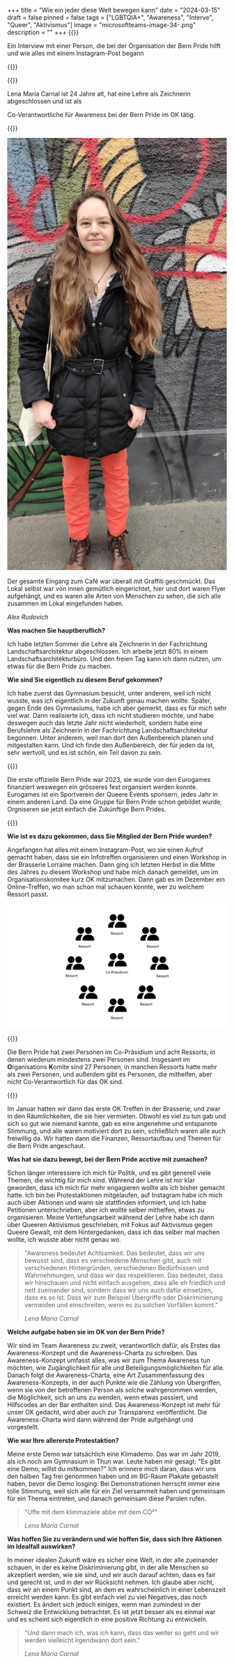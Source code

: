 +++
title = "Wie ein jeder diese Welt bewegen kann"
date = "2024-03-15"
draft = false
pinned = false
tags = ["LGBTQIA+", "Awareness", "Interve", "Queer", "Aktivismus"]
image = "microsoftteams-image-34-.png"
description = ""
+++
{{<lead>}}

Ein Interview mit einer Person, die bei der Organisation der Bern Pride hilft und wie alles mit einem Instagram-Post begann

{{</lead>}}

{{<box>}}

Lena Maria Carnal ist 24 Jahre alt, hat eine Lehre als Zeichnerin abgeschlossen und ist als

Co-Verantwortliche für Awareness bei der Bern Pride im OK tätig.

{{</box>}}

![Lena Maria Carnal von Alex Rudovich](microsoftteams-image-41-.png "Lena Maria Carnal von Alex Rudovich")

Der gesamte Eingang zum Café war überall mit Graffiti geschmückt. Das Lokal selbst war von innen gemütlich eingerichtet, hier und dort waren Flyer aufgehängt, und es waren alle Arten von Menschen zu sehen, die sich alle zusammen im Lokal eingefunden haben.

*Alex Rudovich*

**Was machen Sie hauptberuflich?** 

Ich habe letzten Sommer die Lehre als Zeichnerin in der Fachrichtung Landschaftsarchitektur abgeschlossen. Ich arbeite jetzt 80% in einem Landschaftsarchitekturbüro. Und den freien Tag kann ich dann nutzen, um etwas für die Bern Pride zu machen.

**Wie sind Sie eigentlich zu diesem Beruf gekommen?** 

Ich habe zuerst das Gymnasium besucht, unter anderem, weil ich nicht wusste, was ich eigentlich in der Zukunft genau machen wollte. Später, gegen Ende des Gymnasiums, habe ich aber gemerkt, dass es für mich sehr viel war. Dann realisierte ich, dass ich nicht studieren möchte, und habe deswegen auch das letzte Jahr nicht wiederholt, sondern habe eine Berufslehre als Zeichnerin in der Fachrichtung Landschaftsarchitektur begonnen. Unter anderem, weil man dort den Außenbereich planen und mitgestalten kann. Und ich finde den Außenbereich, der für jeden da ist, sehr wertvoll, und es ist schön, ein Teil davon zu sein.

{{<box>}}

Die erste offizielle Bern Pride war 2023, sie wurde von den Eurogames finanziert weswegen ein grösseres fest organsiert werden konnte. Eurogames ist ein Sportverein der Queere Events sponsern, jedes Jahr in einem anderen Land. Da eine Gruppe für Bern Pride schon gebildet wurde, Orgniseren sie jetzt einfach die Zukünftige Bern Prides.

{{</box>}}

**Wie ist es dazu gekommen, dass Sie Mitglied der Bern Pride wurden?**

Angefangen hat alles mit einem Instagram-Post, wo sie einen Aufruf gemacht haben, dass sie ein Infotreffen organisieren und einen Workshop in der Brasserie Lorraine machen. Dann ging ich letzten Herbst in die Mitte des Jahres zu diesem Workshop und habe mich danach gemeldet, um im Organisationskomitee kurz OK mitzumachen. Dann gab es im Dezember ein Online-Treffen, wo man schon mal schauen konnte, wer zu welchem Ressort passt.

![Organigramm der Bern Pride von Alex Rudovich](prasentation-5.png "Organigramm der Bern Pride")

{{<box>}}

Die Bern Pride hat zwei Personen im Co-Präsidium und acht Ressorts, in denen wiederum mindestens zwei Personen sind. Insgesamt im **O**rganisations **K**omite sind 27 Personen, in manchen Ressorts hatte mehr als zwei Personen, und außerdem gibt es Personen, die mithelfen, aber nicht Co-Verantwortlich für das OK sind.

{{</box>}}

Im Januar hatten wir dann das erste OK Treffen in der Brasserie, und zwar in den Räumlichkeiten, die sie hier vermieten. Obwohl es viel zu tun gab und sich so gut wie niemand kannte, gab es eine angenehme und entspannte Stimmung, und alle waren motiviert dort zu sein, schließlich waren alle auch freiwillig da. Wir hatten dann die Finanzen, Ressortaufbau und Themen für die Bern Pride angeschaut.

**Was hat sie dazu bewegt, bei der Bern Pride acctive mit zumachen?**

Schon länger interessiere ich mich für Politik, und es gibt generell viele Themen, die wichtig für mich sind. Während der Lehre ist mir klar geworden, dass ich mich für mehr engagieren wollte als ich bisher gemacht hatte. Ich bin bei Protestaktionen mitgelaufen, auf Instagram habe ich mich auch über Aktionen und wann sie stattfinden informiert, und ich habe Petitionen unterschrieben, aber ich wollte selber mithelfen, etwas zu organisieren. Meine Vertiefungsarbeit während der Lehre habe ich dann über Queeren Aktivismus geschrieben, mit Fokus auf Aktivismus gegen Queere Gewalt, mit dem Hintergedanken, dass ich das selber mal machen wollte, ich wusste aber nicht genau wo.

> "Awareness bedeutet Achtsamkeit. Das bedeutet, dass wir uns bewusst sind, dass es verschiedene Menschen gibt, auch mit verschiedenen Hintergründen, verschiedenen Bedürfnissen und Wahrnehmungen, und dass wir das respektieren. Das bedeutet, dass wir hinschauen und nicht einfach ausgehen, dass alle eh friedlich und nett zueinander sind, sondern dass wir uns auch dafür einsetzen, dass es so ist. Dass wir zum Beispiel Übergriffe oder Diskriminierung vermeiden und einschreiten, wenn es zu solchen Vorfällen kommt."
>
> *Lena Maria Carnal*

**Welche aufgabe haben sie im OK von der Bern Pride?**

Wir sind im Team Awareness zu zweit, verantwortlich dafür, als Erstes das Awareness-Konzept und die Awareness-Charta zu schreiben. Das Awareness-Konzept umfasst alles, was wir zum Thema Awareness tun möchten, wie Zugänglichkeit für alle und Beteiligungsmöglichkeiten für alle. Danach folgt die Awareness-Charta, eine Art Zusammenfassung des Awareness-Konzepts, in der auch Punkte wie die Zählung von Übergriffen, wenn sie von der betroffenen Person als solche wahrgenommen werden, die Möglichkeit, sich an uns zu wenden, wenn etwas passiert, und Hilfscodes an der Bar enthalten sind. Das Awareness-Konzept ist mehr für unser OK gedacht, wird aber auch zur Transparenz veröffentlicht. Die Awareness-Charta wird dann während der Pride aufgehängt und vorgestellt.

**Wie war Ihre allererste Protestaktion?**

Meine erste Demo war tatsächlich eine Klimademo. Das war im Jahr 2019, als ich noch am Gymnasium in Thun war. Leute haben mir gesagt: "Es gibt eine Demo, willst du mitkommen?" Ich erinnere mich daran, dass wir uns den halben Tag frei genommen haben und im BG-Raum Plakate gebastelt haben, bevor die Demo losging. Bei Demonstrationen herrscht immer eine tolle Stimmung, weil sich alle für ein Ziel versammelt haben und gemeinsam für ein Thema eintreten, und danach gemeinsam diese Parolen rufen.

> "Uffe mit dem klimmaziele abbe mit dem CO²" 
>
> *Lena Maria Carnal*

**Was hoffen Sie zu verändern und wie hoffen Sie, dass sich Ihre Aktionen im Idealfall auswirken?**

In meiner idealen Zukunft wäre es sicher eine Welt, in der alle zueinander schauen, in der es keine Diskriminierung gibt, in der alle Menschen so akzeptiert werden, wie sie sind, und wir auch darauf achten, dass es fair und gerecht ist, und in der wir Rücksicht nehmen. Ich glaube aber nicht, dass wir an einem Punkt sind, an dem es wahrscheinlich in einer Lebenszeit erreicht werden kann. Es gibt einfach viel zu viel Negatives, das noch existiert. Es ändert sich jedoch einiges, wenn man zumindest in der Schweiz die Entwicklung betrachtet. Es ist jetzt besser als es einmal war und es scheint sich eigentlich in eine positive Richtung zu entwickeln.

> "Und dann mach ich, was ich kann, dass das weiter so geht und wir werden vielleicht irgendwann dort sein."
>
> *Lena Maria Carnal*